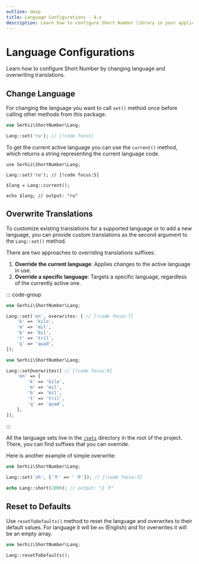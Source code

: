 ```yaml
---
outline: deep
title: Language Configurations - 4.x
description: Learn how to configure Short Number library in your application for a particular language
---
```


# Language Configurations
Learn how to configure Short Number by changing language and overwriting translations.

## Change Language
For changing the language you want to call `set()` method once before calling other methods from this package.

```php
use Serhii\ShortNumber\Lang;

Lang::set('ru'); // [!code focus]
```

To get the current active language you can use the `current()` method, which returns a string representing the current language code.

```php{5}
use Serhii\ShortNumber\Lang;

Lang::set('ru'); // [!code focus:5]

$lang = Lang::current();

echo $lang; // output: "ru"
```

## Overwrite Translations
To customize existing translations for a supported language or to add a new language, you can provide custom translations as the second argument to the `Lang::set()` method.

There are two approaches to overriding translations suffixes:

1. **Override the current language**: Applies changes to the active language in use.
2. **Override a specific language**: Targets a specific language, regardless of the currently active one.

::: code-group
```php [1. Overwrite Current]
use Serhii\ShortNumber\Lang;

Lang::set('en', overwrites: [ // [!code focus:7]
    'k' => 'kilo',
    'm' => 'mil',
    'b' => 'bil',
    't' => 'tril',
    'q' => 'quad',
]);
```

```php [2. Overwrite Specific]
use Serhii\ShortNumber\Lang;

Lang::setOverwrites([ // [!code focus:9]
    'en' => [
        'k' => 'kilo',
        'm' => 'mil',
        'b' => 'bil',
        't' => 'tril',
        'q' => 'quad',
    ],
]);
```
:::

All the language sets live in the [`/sets`](https://github.com/short-number/short-number/tree/main/sets) directory in the root of the project. There, you can find suffixes that you can override.

Here is another example of simple overwrite:

```php
use Serhii\ShortNumber\Lang;

Lang::set('zh', ['千' => ' 千']); // [!code focus:3]

echo Lang::short(2000); // output: "2 千"
```

## Reset to Defaults
Use `resetToDefaults()` method to reset the language and overwrites to their default values. For language it will be `en` (English) and for overwrites it will be an empty array.

```php
use Serhii\ShortNumber\Lang;

Lang::resetToDefaults();
```